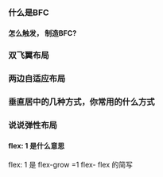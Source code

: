 ### 什么是BFC

#### 怎么触发， 制造BFC?

### 双飞翼布局

### 两边自适应布局

### 垂直居中的几种方式，你常用的什么方式



### 说说弹性布局

#### flex: 1 是什么意思

flex: 1 是 flex-grow =1 flex- flex 的简写

